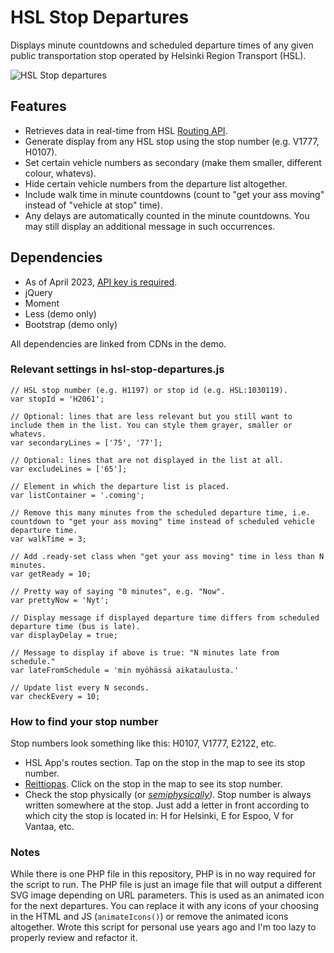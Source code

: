 # HSL Stop Departures

Displays minute countdowns and scheduled departure times of any given public transportation stop operated by Helsinki Region Transport (HSL).

![HSL Stop departures](https://storage.googleapis.com/olaviinha/github/hsl-stop-departs.jpg)

## Features
- Retrieves data in real-time from HSL [Routing API](https://digitransit.fi/en/developers/apis/1-routing-api/).
- Generate display from any HSL stop using the stop number (e.g. V1777, H0107).
- Set certain vehicle numbers as secondary (make them smaller, different colour, whatevs).
- Hide certain vehicle numbers from the departure list altogether.
- Include walk time in minute countdowns (count to "get your ass moving" instead of "vehicle at stop" time).
- Any delays are automatically counted in the minute countdowns. You may still display an additional message in such occurrences.

## Dependencies

- As of April 2023, [API key is required](https://digitransit.fi/en/developers/api-registration/).
- jQuery
- Moment
- Less (demo only)
- Bootstrap (demo only)

All dependencies are linked from CDNs in the demo.

### Relevant settings in hsl-stop-departures.js
```
// HSL stop number (e.g. H1197) or stop id (e.g. HSL:1030119).
var stopId = 'H2061';

// Optional: lines that are less relevant but you still want to include them in the list. You can style them grayer, smaller or whatevs.
var secondaryLines = ['75', '77'];          

// Optional: lines that are not displayed in the list at all.
var excludeLines = ['65'];                  

// Element in which the departure list is placed.
var listContainer = '.coming';              

// Remove this many minutes from the scheduled departure time, i.e. countdown to "get your ass moving" time instead of scheduled vehicle departure time.
var walkTime = 3;                    

// Add .ready-set class when "get your ass moving" time in less than N minutes.
var getReady = 10;                          

// Pretty way of saying "0 minutes", e.g. "Now".
var prettyNow = 'Nyt';                      

// Display message if displayed departure time differs from scheduled departure time (bus is late).
var displayDelay = true;                    

// Message to display if above is true: "N minutes late from schedule."
var lateFromSchedule = 'min myöhässä aikataulusta.' 

// Update list every N seconds.
var checkEvery = 10;                        
```

### How to find your stop number

Stop numbers look something like this: H0107, V1777, E2122, etc.
- HSL App's routes section. Tap on the stop in the map to see its stop number.
- [Reittiopas](https://reittiopas.hsl.fi). Click on the stop in the map to see its stop number.
- Check the stop physically (or _[semiphysically](https://www.google.com/maps/@60.1879716,24.9633115,3a,15y,243.9h,90.45t/data=!3m6!1e1!3m4!1sA_yyz1YsMbycBB6izp6JEA!2e0!7i13312!8i6656))_. Stop number is always written somewhere at the stop. Just add a letter in front according to which city the stop is located in: H for Helsinki, E for Espoo, V for Vantaa, etc.

### Notes

While there is one PHP file in this repository, PHP is in no way required for the script to run. The PHP file is just an image file that will output a different SVG image depending on URL parameters. This is used as an animated icon for the next departures. You can replace it with any icons of your choosing in the HTML and JS (`animateIcons()`) or remove the animated icons altogether. Wrote this script for personal use years ago and I'm too lazy to properly review and refactor it.
